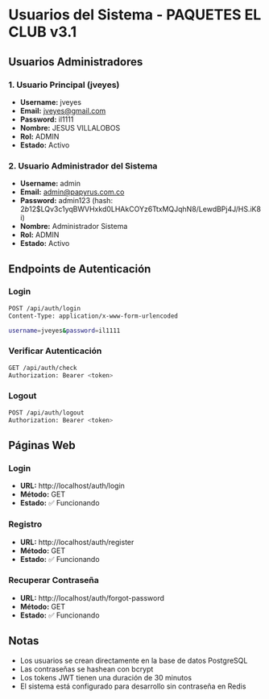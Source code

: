 # Usuarios del Sistema - PAQUETES EL CLUB v3.1

## Usuarios Administradores

### 1. Usuario Principal (jveyes)
- **Username:** jveyes
- **Email:** jveyes@gmail.com
- **Password:** il1111
- **Nombre:** JESUS VILLALOBOS
- **Rol:** ADMIN
- **Estado:** Activo

### 2. Usuario Administrador del Sistema
- **Username:** admin
- **Email:** admin@papyrus.com.co
- **Password:** admin123 (hash: $2b$12$LQv3c1yqBWVHxkd0LHAkCOYz6TtxMQJqhN8/LewdBPj4J/HS.iK8i)
- **Nombre:** Administrador Sistema
- **Rol:** ADMIN
- **Estado:** Activo

## Endpoints de Autenticación

### Login
```bash
POST /api/auth/login
Content-Type: application/x-www-form-urlencoded

username=jveyes&password=il1111
```

### Verificar Autenticación
```bash
GET /api/auth/check
Authorization: Bearer <token>
```

### Logout
```bash
POST /api/auth/logout
Authorization: Bearer <token>
```

## Páginas Web

### Login
- **URL:** http://localhost/auth/login
- **Método:** GET
- **Estado:** ✅ Funcionando

### Registro
- **URL:** http://localhost/auth/register
- **Método:** GET
- **Estado:** ✅ Funcionando

### Recuperar Contraseña
- **URL:** http://localhost/auth/forgot-password
- **Método:** GET
- **Estado:** ✅ Funcionando

## Notas

- Los usuarios se crean directamente en la base de datos PostgreSQL
- Las contraseñas se hashean con bcrypt
- Los tokens JWT tienen una duración de 30 minutos
- El sistema está configurado para desarrollo sin contraseña en Redis
